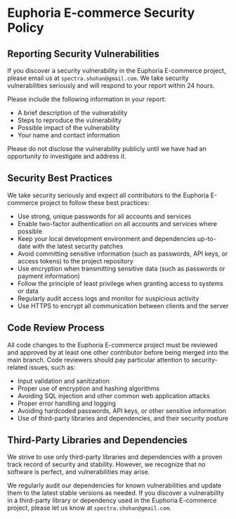 # Euphoria E-commerce Security Policy

## Reporting Security Vulnerabilities

If you discover a security vulnerability in the Euphoria E-commerce project, please email us at `spectra.shohan@gmail.com`. We take security vulnerabilities seriously and will respond to your report within 24 hours.

Please include the following information in your report:

- A brief description of the vulnerability
- Steps to reproduce the vulnerability
- Possible impact of the vulnerability
- Your name and contact information

Please do not disclose the vulnerability publicly until we have had an opportunity to investigate and address it.

## Security Best Practices

We take security seriously and expect all contributors to the Euphoria E-commerce project to follow these best practices:

- Use strong, unique passwords for all accounts and services
- Enable two-factor authentication on all accounts and services where possible
- Keep your local development environment and dependencies up-to-date with the latest security patches
- Avoid committing sensitive information (such as passwords, API keys, or access tokens) to the project repository
- Use encryption when transmitting sensitive data (such as passwords or payment information)
- Follow the principle of least privilege when granting access to systems or data
- Regularly audit access logs and monitor for suspicious activity
- Use HTTPS to encrypt all communication between clients and the server

## Code Review Process

All code changes to the Euphoria E-commerce project must be reviewed and approved by at least one other contributor before being merged into the main branch. Code reviewers should pay particular attention to security-related issues, such as:

- Input validation and sanitization
- Proper use of encryption and hashing algorithms
- Avoiding SQL injection and other common web application attacks
- Proper error handling and logging
- Avoiding hardcoded passwords, API keys, or other sensitive information
- Use of third-party libraries and dependencies, and their security posture

## Third-Party Libraries and Dependencies

We strive to use only third-party libraries and dependencies with a proven track record of security and stability. However, we recognize that no software is perfect, and vulnerabilities may arise.

We regularly audit our dependencies for known vulnerabilities and update them to the latest stable versions as needed. If you discover a vulnerability in a third-party library or dependency used in the Euphoria E-commerce project, please let us know at `spectra.shohan@gmail.com`.

